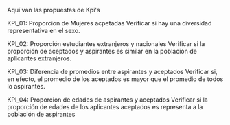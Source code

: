 Aquí van las propuestas de Kpi's


KPI_01: Proporcion de Mujeres acpetadas
    Verificar si hay una diversidad representativa en el sexo. 

KPI_02: Proporción estudiantes extranjeros y nacionales
    Verificar si la proporción de aceptados y aspirantes es similar en la población de aplicantes extranjeros.

KPI_03: Diferencia de promedios entre aspirantes y aceptados
    Verificar si, en efecto, el promedio de los aceptados es mayor que el promedio de todos lo aspirantes.
    
KPI_04: Proporcion de edades de aspirantes y aceptados
    Verificar si la proporción de edades de los aplicantes aceptados es representa a la población de aspirantes